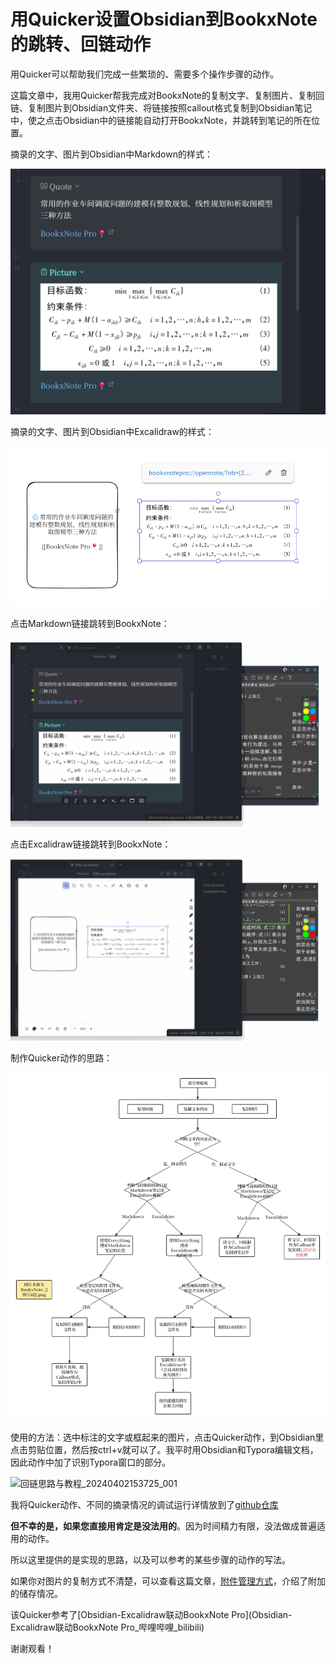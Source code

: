 # 用Quicker设置Obsidian到BookxNote的跳转、回链动作

用Quicker可以帮助我们完成一些繁琐的、需要多个操作步骤的动作。

这篇文章中，我用Quicker帮我完成对BookxNote的复制文字、复制图片、复制回链、复制图片到Obsidian文件夹、将链接按照callout格式复制到Obsidian笔记中，使之点击Obsidian中的链接能自动打开BookxNote，并跳转到笔记的所在位置。

摘录的文字、图片到Obsidian中Markdown的样式：

![回链思路与教程_20240402121411_002](assets/回链思路与教程_20240402121411_002.png)

摘录的文字、图片到Obsidian中Excalidraw的样式：

![回链思路与教程_20240402121427_001](assets/回链思路与教程_20240402121427_001.png)

点击Markdown链接跳转到BookxNote：

![回链思路与教程_20240402142231_002](assets/回链思路与教程_20240402142231_002.gif)

点击Excalidraw链接跳转到BookxNote：

![回链思路与教程_20240402142418_001](assets/回链思路与教程_20240402142418_001.gif)

制作Quicker动作的思路：

![回链思路与教程_20240402143147_001](assets/回链思路与教程_20240402143147_001.jpg)

使用的方法：选中标注的文字或框起来的图片，点击Quicker动作，到Obsidian里点击剪贴位置，然后按ctrl+v就可以了。我平时用Obsidian和Typora编辑文档，因此动作中加了识别Typora窗口的部分。

![回链思路与教程_20240402153725_001](assets/回链思路与教程_20240402153725_001.gif)

我将Quicker动作、不同的摘录情况的调试运行详情放到了[github仓库](https://github.com/operations4304/BookxNote-Obsidian)

**但不幸的是，如果您直接用肯定是没法用的**。因为时间精力有限，没法做成普遍适用的动作。

所以这里提供的是实现的思路，以及可以参考的某些步骤的动作的写法。

如果你对图片的复制方式不清楚，可以查看这篇文章，[附件管理方式](https://zhuanlan.zhihu.com/p/690376509)，介绍了附加的储存情况。

该Quicker参考了[Obsidian-Excalidraw联动BookxNote Pro](Obsidian-Excalidraw联动BookxNote Pro_哔哩哔哩_bilibili)

谢谢观看！
